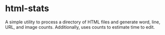 # html-stats
A simple utility to process a directory of HTML files and generate word, line, URL, and image counts. Additionally, uses counts to estimate time to edit.
